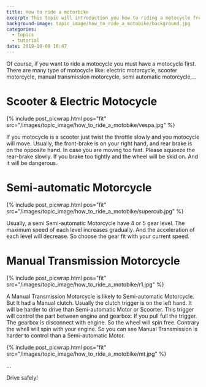 ```yaml
---
title: How to ride a motorbike
excerpt: This topic will introduction you how to riding a motocycle from zero to hero.
background-image: topic_image/how_to_ride_a_motobike/background.jpg
categories:
  - topics
  - tutorial
date: 2019-10-08 16:47
---
```


Of course, if you want to ride a motocycle you must have a motocycle first. There are many type of motocycle like: electric motorcycle, scooter motorcycle, manual transmission motorcycle, semi automatic motorcycle,...

# Scooter & Electric Motocycle
{% include post_picwrap.html pos="fit" src="/images/topic_image/how_to_ride_a_motobike/vespa.jpg" %}

If you motocycle is a scooter just twist the throttle slowly and you motocycle will move. 
Usually, the front-brake is on your right hand, and rear brake is on the opposite hand.
In case you are moving too fast. Please squeeze the rear-brake slowly. If you brake too tightly and the wheel will be skid on. And it will be dangerous.


# Semi-automatic Motorcycle

{% include post_picwrap.html pos="fit" src="/images/topic_image/how_to_ride_a_motobike/supercub.jpg" %}

Usually, a semi Semi-automatic Motorcycle have 4 or 5 
gear level. The maximum speed of each level increases gradually. 
And the acceleration of each level will decrease. So choose the gear fit with your current speed.

# Manual Transmission Motorcycle

{% include post_picwrap.html pos="fit" src="/images/topic_image/how_to_ride_a_motobike/r1.jpg" %}

A Manual Transmission Motorcycle is likely to Semi-automatic Motorcycle. But It had a Manual clutch. Usually the clutch trigger is on the left hand. It will be harder to drive than Semi-automatic Motor or Scoorter. 
This trigger will control the part between engine and gearbox. If you pull full the trigger. The gearbox is disconnect with engine. So the wheel will spin free. Contrary the whell will spin with your engine.
So you can see Manual Transmission is harder to control than a Semi-automatic Motor.

{% include post_picwrap.html pos="fit" src="/images/topic_image/how_to_ride_a_motobike/mt.jpg" %}

...

Drive safely!
